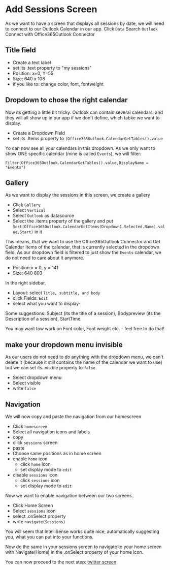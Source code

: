 # Add Sessions Screen

As we want to have a screen that displays all sessions by date, we will need to connect to our Outlook Calendar in our app. 
Click `Data`
Search `Outlook`
Connect with Office365Outlook Connector

## Title field

* Create a text label
* set its .text property to "my sessions"
* Position: x=0, Y=55
* Size: 640 x 108
* if you like to: change color, font, fontweight

## Dropdown to chose the right calendar

Now its getting a little bit tricky. Outlook can contain several calendars, and they will all show up in our app if we don't define, which tabke we want to display. 

* Create a Dropdown Field
* set its .Items property to `(Office365Outlook.CalendarGetTables().value`

Yo can now see all your calendars in this dropdown. As we only want to show ONE specific calendar (mine is called `Events`), we will filter: 

`Filter(Office365Outlook.CalendarGetTables().value,DisplayName = "Events")`

## Gallery

As we want to display the sessions in this screen, we create a gallery

* Click `Gallery`
* Select `Vertical`
* Select `Outlook` as datasource
* Select the .items property of the gallery and put `Sort(Office365Outlook.CalendarGetItems(Dropdown1.Selected.Name).value,Start)` in it

This means, that we want to use the Office365Outlook Connector and Get Calendar Items of the calendar, that is currently selected in the dropdown field. As our dropdown field is filtered to just show the `Events` calendar, we do not need to care about it anymore. 
 
* Position:x = 0, y = 141
* Size: 640  803

In the right sidebar, 

* Layout: select `Title, subtitle, and body`
* click Fields: `Edit`
* select what you want to display- 

Some suggestions: Subject (its the title of a session), Bodypreview (its the Description of a session), StartTime. 

You may want tow work on Font color, Font weight etc. - feel free to do that!

## make your dropdown menu invisible

As our users do not need to do anything with the dropdown menu, we can't delete it (because it still contains the name of the calendar we want to use) but we can set its .visible property to `false`.

* Select dropdown menu
* Select visible
* write `false`

## Navigation

We will now copy and paste the navigation from our homescreen

* Click `homescreen`
* Select all navigation icons and labels
* copy
* click `sessions` screen
* paste
* Choose same positions as in home screen 
* enable `home` icon 
  * click `home` icon
  * set display mode to `edit`
* disable `sessions` icon
   * click `sessions` icon
   * set display mode to `edit`
   
Now we want to enable navigation between our two screens. 

* Click Home Screen
* Select `sessions` icon
* select .onSelect property
* write `navigate(Sessions)`

You will seem that IntelliSense works quite nice, automatically suggesting you, what you can put into your functions. 

Now do the same in your sessions screen to navigate to your home screen  with Navigate(Home) in the .onSelect property of your home icon. 

You can now proceed to the next step: [twitter screen](https://github.com/LuiseFreese/M365BootCamp/blob/main/MakeYourApp-TwitterScreen.md)
 





